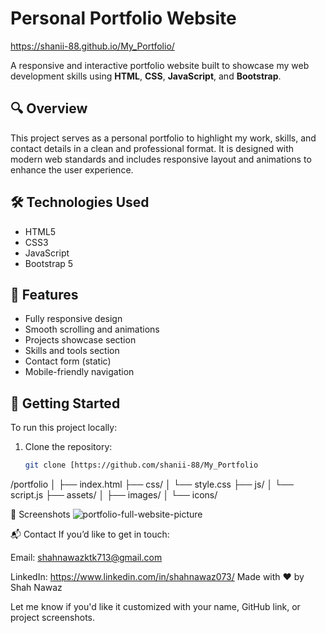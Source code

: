 # Personal Portfolio Website
https://shanii-88.github.io/My_Portfolio/

A responsive and interactive portfolio website built to showcase my web development skills using **HTML**, **CSS**, **JavaScript**, and **Bootstrap**.

## 🔍 Overview

This project serves as a personal portfolio to highlight my work, skills, and contact details in a clean and professional format. It is designed with modern web standards and includes responsive layout and animations to enhance the user experience.

## 🛠️ Technologies Used

- HTML5  
- CSS3  
- JavaScript  
- Bootstrap 5

## 🎯 Features

- Fully responsive design  
- Smooth scrolling and animations  
- Projects showcase section  
- Skills and tools section  
- Contact form (static)  
- Mobile-friendly navigation

## 🚀 Getting Started

To run this project locally:

1. Clone the repository:
   ```bash
   git clone [https://github.com/shanii-88/My_Portfolio
/portfolio
│
├── index.html
├── css/
│   └── style.css
├── js/
│   └── script.js
├── assets/
│   ├── images/
│   └── icons/

📸 Screenshots
![portfolio-full-website-picture](https://github.com/user-attachments/assets/d39d5291-e556-4844-bef5-ce794c2aaa7a)


📬 Contact
If you’d like to get in touch:

Email: shahnawazktk713@gmail.com

LinkedIn: https://www.linkedin.com/in/shahnawaz073/
Made with ❤️ by Shah Nawaz

Let me know if you'd like it customized with your name, GitHub link, or project screenshots.


